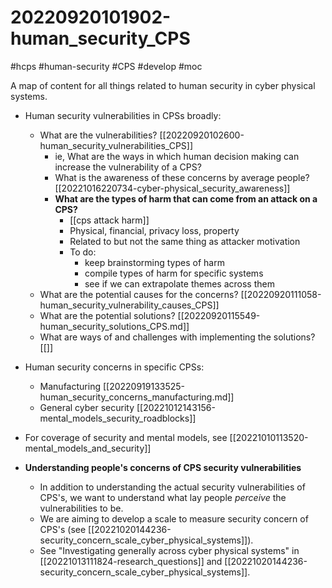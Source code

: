 # 20220920101902-human_security_CPS

#hcps #human-security #CPS #develop #moc

A map of content for all things related to human security in cyber physical systems.

* Human security vulnerabilities in CPSs broadly:
    * What are the vulnerabilities? [[20220920102600-human_security_vulnerabilities_CPS]]
		* ie, What are the ways in which human decision making can increase the vulnerability of a CPS?
		* What is the awareness of these concerns by average people? [[20221016220734-cyber-physical_security_awareness]]
		* **What are the types of harm that can come from an attack on a CPS?**
			* [[cps attack harm]]
			* Physical, financial, privacy loss, property
			* Related to but not the same thing as attacker motivation
			* To do: 
				* keep brainstorming types of harm
				* compile types of harm for specific systems
				* see if we can extrapolate themes across them
    * What are the potential causes for the concerns? [[20220920111058-human_security_vulnerability_causes_CPS]]
    * What are the potential solutions? [[20220920115549-human_security_solutions_CPS.md]]
    * What are ways of and challenges with implementing the solutions? [[]]

* Human security concerns in specific CPSs:
    * Manufacturing [[20220919133525-human_security_concerns_manufacturing.md]]
    * General cyber security [[20221012143156-mental_models_security_roadblocks]]

* For coverage of security and mental models, see [[20221010113520-mental_models_and_security]]

* **Understanding people's concerns of CPS security vulnerabilities**
	* In addition to understanding the actual security vulnerabilities of CPS's, we want to understand what lay people *perceive* the vulnerabilities to be.
	* We are aiming to develop a scale to measure security concern of CPS's (see [[20221020144236-security_concern_scale_cyber_physical_systems]]).
	* See "Investigating generally across cyber physical systems" in [[20221013111824-research_questions]] and [[20221020144236-security_concern_scale_cyber_physical_systems]].
	
